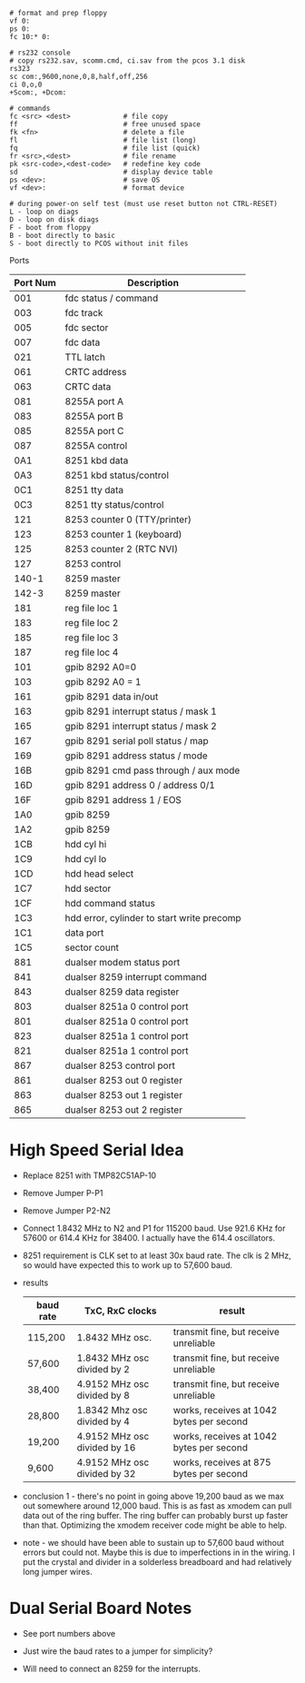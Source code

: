 ```
# format and prep floppy
vf 0:
ps 0:
fc 10:* 0:

# rs232 console
# copy rs232.sav, scomm.cmd, ci.sav from the pcos 3.1 disk
rs323
sc com:,9600,none,0,8,half,off,256
ci 0,o,0
+Scom:, +Dcom:

# commands
fc <src> <dest>             # file copy
ff                          # free unused space
fk <fn>                     # delete a file
fl                          # file list (long)
fq                          # file list (quick)
fr <src>,<dest>             # file rename
pk <src-code>,<dest-code>   # redefine key code
sd                          # display device table
ps <dev>:                   # save OS
vf <dev>:                   # format device

# during power-on self test (must use reset button not CTRL-RESET)
L - loop on diags
D - loop on disk diags
F - boot from floppy
B - boot directly to basic
S - boot directly to PCOS without init files
```

Ports

| Port Num | Description |
| -------- | ----------- |
|    001   | fdc status / command |
|    003   | fdc track |
|    005   | fdc sector |
|    007   | fdc data |
|    021   | TTL latch |
|    061   | CRTC address |
|    063   | CRTC data |
|    081   | 8255A port A |
|    083   | 8255A port B |
|    085   | 8255A port C |
|    087   | 8255A control |
|    0A1   | 8251 kbd data |
|    0A3   | 8251 kbd status/control |
|    0C1   | 8251 tty data |
|    0C3   | 8251 tty status/control |
|    121   | 8253 counter 0 (TTY/printer) |
|    123   | 8253 counter 1 (keyboard) |
|    125   | 8253 counter 2 (RTC NVI) |
|    127   | 8253 control |
|    140-1 | 8259 master |
|    142-3 | 8259 master |
|    181   | reg file loc 1 |
|    183   | reg file loc 2 |
|    185   | reg file loc 3 |
|    187   | reg file loc 4 |
|    101   | gpib 8292 A0=0 |
|    103   | gpib 8292 A0 = 1 |
|    161   | gpib 8291 data in/out |
|    163   | gpib 8291 interrupt status / mask 1 |
|    165   | gpib 8291 interrupt status / mask 2 |
|    167   | gpib 8291 serial poll status / map |
|    169   | gpib 8291 address status / mode |
|    16B   | gpib 8291 cmd pass through / aux mode |
|    16D   | gpib 8291 address 0 / address 0/1 |
|    16F   | gpib 8291 address 1 / EOS |
|    1A0   | gpib 8259 |
|    1A2   | gpib 8259 |
|    1CB   | hdd cyl hi |
|    1C9   | hdd cyl lo |
|    1CD   | hdd head select |
|    1C7   | hdd sector |
|    1CF   | hdd command status |
|    1C3   | hdd error, cylinder to start write precomp |
|    1C1   | data port |
|    1C5   | sector count |
|    881   | dualser modem status port |
|    841   | dualser 8259 interrupt command |
|    843   | dualser 8259 data register |
|    803   | dualser 8251a 0 control port |
|    801   | dualser 8251a 0 control port |
|    823   | dualser 8251a 1 control port |
|    821   | dualser 8251a 1 control port |
|    867   | dualser 8253 control port |
|    861   | dualser 8253 out 0 register |
|    863   | dualser 8253 out 1 register |
|    865   | dualser 8253 out 2 register |

# High Speed Serial Idea

* Replace 8251 with TMP82C51AP-10

* Remove Jumper P-P1

* Remove Jumper P2-N2

* Connect 1.8432 MHz to N2 and P1 for 115200 baud. Use 921.6 KHz for 57600 or 614.4 KHz for 38400. I actually have the 614.4 oscillators.

* 8251 requirement is CLK set to at least 30x baud rate. The clk is 2 MHz, so would have expected this to work up to 57,600 baud.

* results
  
  | baud rate | TxC, RxC clocks              | result |
  | -------   | ---------------------------- | ------ |
  | 115,200   | 1.8432 MHz osc.              | transmit fine, but receive unreliable |
  | 57,600    | 1.8432 MHz osc divided by 2  | transmit fine, but receive unreliable |
  | 38,400    | 4.9152 MHz osc divided by 8  | transmit fine, but receive unreliable |
  | 28,800    | 1.8342 Mhz osc divided by 4  | works, receives at 1042 bytes per second |
  | 19,200    | 4.9152 MHz osc divided by 16 | works, receives at 1042 bytes per second |
  | 9,600     | 4.9152 MHz osc divided by 32 | works, receives at 875 bytes per second |
  
* conclusion 1 - there's no point in going above 19,200 baud as we max out somewhere around 12,000 baud. This is as fast
  as xmodem can pull data out of the ring buffer. The ring buffer can probably burst up faster than that. Optimizing
  the xmodem receiver code might be able to help.

* note - we should have been able to sustain up to 57,600 baud without errors but could not. Maybe this is due to imperfections in
  in the wiring. I put the crystal and divider in a solderless breadboard and had relatively long jumper wires.

# Dual Serial Board Notes

* See port numbers above

* Just wire the baud rates to a jumper for simplicity?

* Will need to connect an 8259 for the interrupts. 
